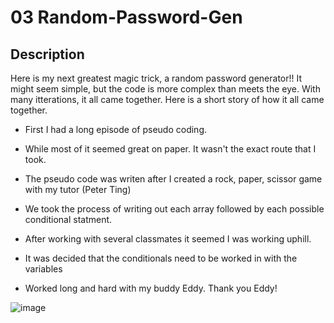 # 03 Random-Password-Gen


## Description

Here is my next greatest magic trick, a random password generator!! It might seem simple, but the code is more complex than meets the eye.  With many itterations, it all came together. Here is a short story of how it all came together.

-  First I had a long episode of pseudo coding.

-  While most of it seemed great on paper.  It wasn't the exact route that I took.

-  The pseudo code was writen after I created a rock, paper, scissor game with my tutor (Peter Ting)

-  We took the process of writing out each array followed by each possible conditional statment.

-  After working with several classmates it seemed I was working uphill.

-  It was decided that the conditionals need to be worked in with the variables

-  Worked long and hard with my buddy Eddy.  Thank you Eddy!

![image](https://user-images.githubusercontent.com/86741051/127820610-61359282-662b-4a55-9a31-c4beacbf5d48.png)


